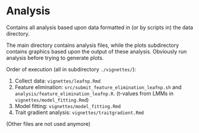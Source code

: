 # Analysis

Contains all analysis based upon data formatted in (or by scripts in) the data directory.

The main directory contains analysis files, while the plots subdirectory contains graphics based upon the output of these analysis. Obviously run analysis before trying to generate plots.

Order of execution (all in subdirectory `./vignettes/`):

1. Collect data: `vignettes/leafnp.Rmd`
2. Feature elimination: `src/submit_feature_elimination_leafnp.sh` and `analysis/feature_elimination_leafnp.R`. (t-values from LMMs in `vignettes/model_fitting.Rmd`)
3. Model fitting: `vignettes/model_fitting.Rmd`
4. Trait gradient analysis: `vignettes/traitgradient.Rmd`

(Other files are not used anymore)